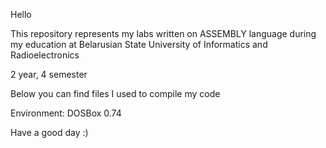 Hello

This repository represents my labs written on ASSEMBLY language during my education at Belarusian State University of Informatics and Radioelectronics

2 year, 4 semester

Below you can find files I used to compile my code

Environment: DOSBox 0.74

Have a good day :)
